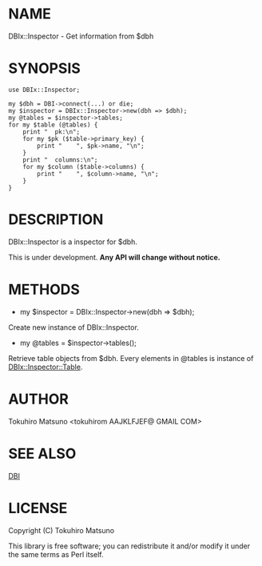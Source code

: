# NAME

DBIx::Inspector - Get information from $dbh

# SYNOPSIS

    use DBIx::Inspector;

    my $dbh = DBI->connect(...) or die;
    my $inspector = DBIx::Inspector->new(dbh => $dbh);
    my @tables = $inspector->tables;
    for my $table (@tables) {
        print "  pk:\n";
        for my $pk ($table->primary_key) {
            print "    ", $pk->name, "\n";
        }
        print "  columns:\n";
        for my $column ($table->columns) {
            print "    ", $column->name, "\n";
        }
    }

# DESCRIPTION

DBIx::Inspector is a inspector for $dbh.

This is under development. __Any API will change without notice.__

# METHODS

- my $inspector = DBIx::Inspector->new(dbh => $dbh);

Create new instance of DBIx::Inspector.

- my @tables = $inspector->tables();

Retrieve table objects from $dbh. Every elements in @tables is instance of [DBIx::Inspector::Table](http://search.cpan.org/perldoc?DBIx::Inspector::Table).

# AUTHOR

Tokuhiro Matsuno <tokuhirom AAJKLFJEF@ GMAIL COM>

# SEE ALSO

[DBI](http://search.cpan.org/perldoc?DBI)

# LICENSE

Copyright (C) Tokuhiro Matsuno

This library is free software; you can redistribute it and/or modify
it under the same terms as Perl itself.